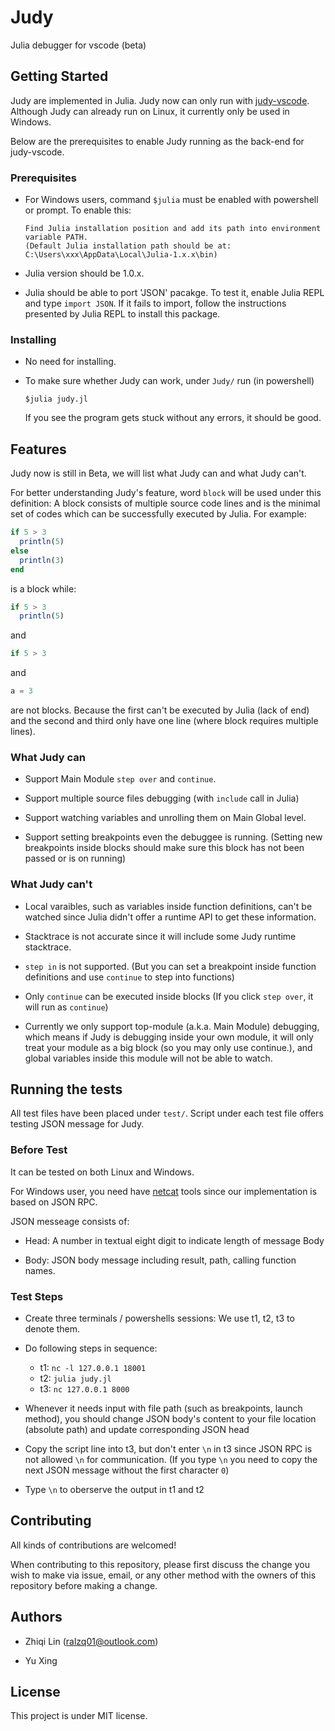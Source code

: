 # Judy

Julia debugger for vscode (beta)

## Getting Started

Judy are implemented in Julia. Judy now can only run with [judy-vscode](https://github.com/judy-vscode/Adapter). Although Judy can already run on Linux, it currently only be used in Windows.

Below are the prerequisites to enable Judy running as the back-end for judy-vscode.

### Prerequisites

* For Windows users, command `$julia` must be enabled with powershell or prompt. To enable this:

  ```
  Find Julia installation position and add its path into environment variable PATH. 
  (Default Julia installation path should be at: C:\Users\xxx\AppData\Local\Julia-1.x.x\bin)
  ```

* Julia version should be 1.0.x. 

* Julia should be able to port 'JSON' pacakge. To test it, enable Julia REPL and type `import JSON`. If it fails to import, follow the instructions presented by Julia REPL to install this package.

### Installing

* No need for installing. 

* To make sure whether Judy can work, under `Judy/` run (in powershell)
  
  ```
  $julia judy.jl
  ``` 

  If you see the program gets stuck without any errors, it should be good.

## Features

Judy now is still in Beta, we will list what Judy can and what Judy can't.

For better understanding Judy's feature, word `block` will be used under this definition: A block consists of multiple source code lines and is the minimal set of codes which can be successfully executed by Julia. For example:

``` julia
if 5 > 3
  println(5)
else
  println(3)
end
```

is a block while:

``` julia
if 5 > 3
  println(5)
```
and
``` julia
if 5 > 3
```
and
``` julia
a = 3
```
are not blocks. Because the first can't be executed by Julia (lack of end) and the second and third only have one line (where block requires multiple lines).

### What Judy can

* Support Main Module `step over` and `continue`. 

* Support multiple source files debugging (with `include` call in Julia)

* Support watching variables and unrolling them on Main Global level.

* Support setting breakpoints even the debuggee is running. (Setting new breakpoints inside blocks should make sure this block has not been passed or is on running)

### What Judy can't

* Local varaibles, such as variables inside function definitions, can't be watched since Julia didn't offer a runtime API to get these information.

* Stacktrace is not accurate since it will include some Judy runtime stacktrace.

* `step in` is not supported. (But you can set a breakpoint inside function definitions and use `continue` to step into functions)

* Only `continue` can be executed inside blocks (If you click `step over`, it will run as `continue`)

* Currently we only support top-module (a.k.a. Main Module) debugging, which means if Judy is debugging inside your own module, it will only treat your module as a big block (so you may only use continue.), and global variables inside this module will not be able to watch.

## Running the tests

All test files have been placed under `test/`. Script under each test file offers testing JSON message for Judy.

### Before Test

It can be tested on both Linux and Windows.

For Windows user, you need have [netcat](https://eternallybored.org/misc/netcat/) tools since our implementation is based on JSON RPC.

JSON messeage consists of:

  * Head: A number in textual eight digit to indicate length of message Body

  * Body: JSON body message including result, path, calling function names.

### Test Steps

* Create three terminals / powershells sessions: We use t1, t2, t3 to denote them.
  
* Do following steps in sequence:
  * t1: `nc -l 127.0.0.1 18001`
  * t2: `julia judy.jl`
  * t3: `nc 127.0.0.1 8000`
  
* Whenever it needs input with file path (such as breakpoints, launch method), you should change JSON body's content to your file location (absolute path) and update corresponding JSON head

* Copy the script line into t3, but don't enter `\n` in t3 since JSON RPC is not allowed `\n` for communication. (If you type `\n` you need to copy the next JSON message without the first character `0`)

* Type `\n` to oberserve the output in t1 and t2

## Contributing

All kinds of contributions are welcomed!

When contributing to this repository, please first discuss the change you wish to make via issue, email, or any other method with the owners of this repository before making a change.

## Authors

* Zhiqi Lin (ralzq01@outlook.com)

* Yu Xing

## License

This project is under MIT license.
